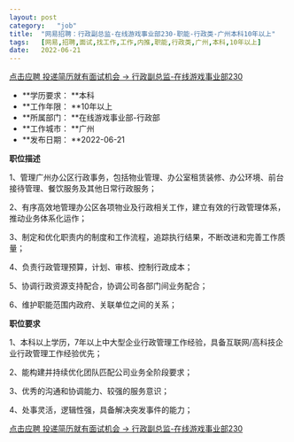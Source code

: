 ```yaml
---
layout:	post
category:	"job"
title:	"网易招聘：行政副总监-在线游戏事业部230-职能-行政类-广州本科10年以上"
tags:	[网易,招聘,面试,找工作,工作,内推,职能,行政类,广州,本科,10年以上]
date:	2022-06-21
---
```


[点击应聘 投递简历就有面试机会 ->  行政副总监-在线游戏事业部230](http://mobile.bole.netease.com/bole/boleDetail?id=41034&employeeId=346f03c3cda5f04c&key=all)



- **学历要求： **本科
- **工作年限： **10年以上
- **所属部门： **在线游戏事业部-行政部
- **工作城市： **广州
- **发布日期： **2022-06-21



**职位描述**

1、管理广州办公区行政事务，包括物业管理、办公室租赁装修、办公环境、前台接待管理、餐饮服务及其他日常行政服务；

2、有序高效地管理办公区各项物业及行政相关工作，建立有效的行政管理体系，推动业务体系化运作；

3、制定和优化职责内的制度和工作流程，追踪执行结果，不断改进和完善工作质量；

4、负责行政管理预算，计划、审核、控制行政成本；

5、协调行政资源支持配合，协调公司各部门间业务配合；

6、维护职能范围内政府、关联单位之间的关系；







**职位要求**

1、本科以上学历，7年以上中大型企业行政管理工作经验，具备互联网/高科技企业行政管理工作经验优先；

2、能构建并持续优化团队匹配公司业务全阶段要求；

3、优秀的沟通和协调能力、较强的服务意识；

4、处事灵活，逻辑性强，具备解决突发事件的能力；



[点击应聘 投递简历就有面试机会 ->  行政副总监-在线游戏事业部230](http://mobile.bole.netease.com/bole/boleDetail?id=41034&employeeId=346f03c3cda5f04c&key=all)